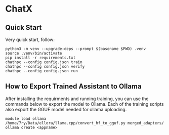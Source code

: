 # ChatX

## Quick Start

Very quick start, follow:

    python3 -m venv --upgrade-deps --prompt $(basename $PWD) .venv
    source .venv/bin/activate
    pip install -r requirements.txt
    chathpc --config config.json train
    chathpc --config config.json verify
    chathpc --config config.json run

## How to Export Trained Assistant to Ollama

After installing the requirments and running training, you can use the commands below to export the model to Ollama. Each of the training scripts also export the GGUF model needed for ollama uploading.

    module load ollama
    /home/7ry/Data/ellora/llama.cpp/convert_hf_to_gguf.py merged_adapters/     
    ollama create <appname>
